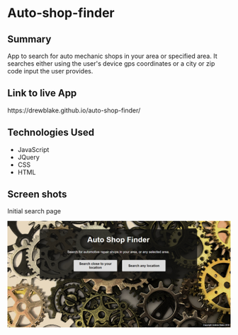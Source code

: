 <h1>Auto-shop-finder</h1>

<h2>Summary</h2>
App to search for auto mechanic shops in your area or specified area.  It searches either using the user's device gps coordinates or a city or zip code input the user provides.

<h2>Link to live App</h2>
https://drewblake.github.io/auto-shop-finder/

<h2>Technologies Used</h2>
<ul>
  <li>JavaScript</li>
  <li>JQuery</li>
  <li>CSS</li>
  <li>HTML</li>
</ul>

<h2>Screen shots</h2>
<p>Initial search page</p>
<img src="https://github.com/DrewBlake/auto-shop-finder/blob/master/Initial_shop_finder_screen.PNG" />
